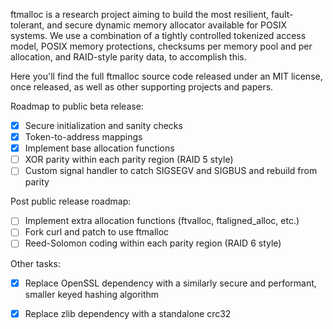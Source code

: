 ftmalloc is a research project aiming to build the most resilient, fault-tolerant, and secure dynamic memory allocator available for POSIX systems.
We use a combination of a tightly controlled tokenized access model, POSIX memory protections, checksums per memory pool and per allocation, and RAID-style parity data, to accomplish this.

Here you'll find the full ftmalloc source code released under an MIT license, once released, as well as other supporting projects and papers.

Roadmap to public beta release:
- [x] Secure initialization and sanity checks
- [x] Token-to-address mappings
- [x] Implement base allocation functions
- [ ] XOR parity within each parity region (RAID 5 style)
- [ ] Custom signal handler to catch SIGSEGV and SIGBUS and rebuild from parity

Post public release roadmap:
- [ ] Implement extra allocation functions (ftvalloc, ftaligned_alloc, etc.)
- [ ] Fork curl and patch to use ftmalloc
- [ ] Reed-Solomon coding within each parity region (RAID 6 style)

Other tasks:
- [X] Replace OpenSSL dependency with a similarly secure and performant, smaller keyed hashing algorithm
- [x] Replace zlib dependency with a standalone crc32

